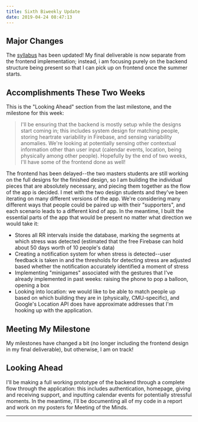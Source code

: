 ```yaml
---
title: Sixth Biweekly Update
date: 2019-04-24 08:47:13
---
```


## Major Changes
The [syllabus](https://docs.google.com/document/d/1FP9NxLKu0oAbKUnAQtEWmshNW047A-YwUBGoOy_lv50/edit) has been updated! My final deliverable is now separate from the frontend implementation; instead, i am focusing purely on the backend structure being present so that I can pick up on frontend once the summer starts.<br>

## Accomplishments These Two Weeks
This is the "Looking Ahead" section from the last milestone, and the milestone for this week:
> I'll be ensuring that the backend is mostly setup while the designs start coming in; this includes system design for matching people, storing heartrate variability in Firebase, and sensing variability anomalies. We're looking at potentially sensing other contextual information other than user input (calendar events, location, being physically among other people). Hopefully by the end of two weeks, I'll have some of the frontend done as well!

The frontend has been delayed--the two masters students are still working on the full designs for the finished design, so I am building the individual pieces that are absolutely necessary, and piecing them together as the flow of the app is decided. I met with the two design students and they've been iterating on many different versions of the app. We're considering many different ways that people could be paired up with their "supporters", and each scenario leads to a different kind of app. In the meantime, I built the essential parts of the app that would be present no matter what direction we would take it:
* Stores all RR intervals inside the database, marking the segments at which stress was detected (estimated that the free Firebase can hold about 50 days worth of 10 people's data)
* Creating a notification system for when stress is detected--user feedback is taken in and the thresholds for detecting stress are adjusted based whether the notification accurately identified a moment of stress
* Implementing "minigames" associated with the gestures that I've already implemented in past weeks: raising the phone to pop a balloon, opening a box
* Looking into location: we would like to be able to match people up based on which building they are in (physically, CMU-specific), and Google's Location API does have approximate addresses that I'm hooking up with the application.

## Meeting My Milestone

My milestones have changed a bit (no longer including the frontend design in my final deliverable), but otherwise, I am on track!

## Looking Ahead

I'll be making a full working prototype of the backend through a complete flow through the application: this includes authentication, homepage, giving and receiving support, and inputting calendar events for potentially stressful moments. In the meantime, I'll be documenting all of my code in a report and work on my posters for Meeting of the Minds.

---